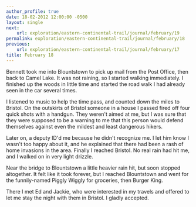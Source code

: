 ```yaml
---
author_profile: true
date: 18-02-2012 12:00:00 -0500
layout: single
next:
    url: exploration/eastern-continental-trail/journal/february/19
permalink: exploration/eastern-continental-trail/journal/february/18
previous:
    url: exploration/eastern-continental-trail/journal/february/17
title: February 18
---
```

Bennett took me into Blountstown to pick up mail from the Post Office, then back to Camel Lake. It was not raining, so I started walking immediately. I finished up the woods in little time and started the road walk I had already seen in the car several times.

I listened to music to help the time pass, and counted down the miles to Bristol. On the outskirts of Bristol someone in a house I passed fired off four quick shots with a handgun. They weren't aimed at me, but I was sure that they were supposed to be a warning to me that this person would defend themselves against even the mildest and least dangerous hikers.

Later on, a deputy ID'd me because he didn't recognize me. I let him know I wasn't too happy about it, and he explained that there had been a rash of home invasions in the area. Finally I reached Bristol. No real rain had hit me, and I walked on in very light drizzle.

Near the bridge to Blountstown a little heavier rain hit, but soon stopped altogether. It felt like it took forever, but I reached Blountstown and went for the funnily-named Piggly Wiggly for groceries, then Burger King.

There I met Ed and Jackie, who were interested in my travels and offered to let me stay the night with them in Bristol. I gladly accepted.